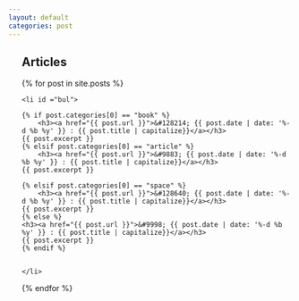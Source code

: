 ```yaml
---
layout: default
categories: post
---
```


<ul >
<h2> Articles  </h2>
<!-- {{ site.posts.first.title }} -->

  {% for post in site.posts %}


    <li id ="bul">
  
	{% if post.categories[0] == "book" %}
	    <h3><a href="{{ post.url }}">&#128214; {{ post.date | date: '%-d %b %y' }} : {{ post.title | capitalize}}</a></h3>
	{{ post.excerpt }}
	{% elsif post.categories[0] == "article" %}
	    <h3><a href="{{ post.url }}">&#9883; {{ post.date | date: '%-d %b %y' }} : {{ post.title | capitalize}}</a></h3>
	{{ post.excerpt }}
	
	{% elsif post.categories[0] == "space" %}
	    <h3><a href="{{ post.url }}">&#128640; {{ post.date | date: '%-d %b %y' }} : {{ post.title | capitalize}}</a></h3>
	{{ post.excerpt }}
	{% else %}
	<h3><a href="{{ post.url }}">&#9998; {{ post.date | date: '%-d %b %y' }} : {{ post.title | capitalize}}</a></h3>
	{{ post.excerpt }}
	{% endif %}


    </li>
  {% endfor %}
</ul>


